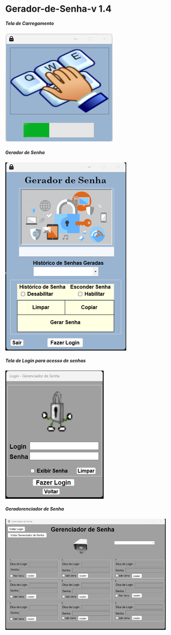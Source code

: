 # Gerador-de-Senha-v 1.4


#####  Tela de Carregamento ####

<img src="./PNG/PhotoProjetct/splash.png"/>


#####  Gerador de Senha ####

<img src="./PNG/PhotoProjetct/Gerador.png"/>


#####  Tela de Login para acesso de senhas ####

<img src="./PNG/PhotoProjetct/Login.png"/>



#####  Geradorenciador de Senha ####

<img src="./PNG/PhotoProjetct/Gerenciador.png"/>
